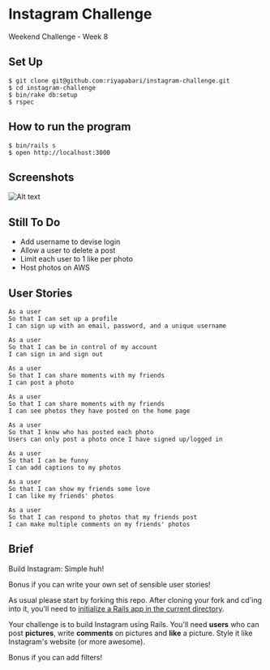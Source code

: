 Instagram Challenge
===================

Weekend Challenge - Week 8


Set Up
--------

```
$ git clone git@github.com:riyapabari/instagram-challenge.git
$ cd instagram-challenge
$ bin/rake db:setup
$ rspec
```

How to run the program
--------
```
$ bin/rails s
$ open http://localhost:3000
```

Screenshots
--------
![Alt text](/public/images/Screenshot.jpg?raw=true)

Still To Do
---
* Add username to devise login
* Allow a user to delete a post
* Limit each user to 1 like per photo
* Host photos on AWS

User Stories
--------

```
As a user 
So that I can set up a profile
I can sign up with an email, password, and a unique username
```
```
As a user
So that I can be in control of my account
I can sign in and sign out
```
```
As a user 
So that I can share moments with my friends
I can post a photo
```
```
As a user
So that I can share moments with my friends
I can see photos they have posted on the home page
```

```
As a user
So that I know who has posted each photo
Users can only post a photo once I have signed up/logged in
```

```
As a user
So that I can be funny
I can add captions to my photos
```
```
As a user
So that I can show my friends some love
I can like my friends' photos
```

```
As a user
So that I can respond to photos that my friends post
I can make multiple comments on my friends' photos
```


Brief
-----

Build Instagram: Simple huh!

Bonus if you can write your own set of sensible user stories!

As usual please start by forking this repo. After cloning your fork and cd'ing into it, you'll need to [initialize a Rails app in the current directory](http://blog.jasonmeridth.com/posts/create-rails-application-in-current-directory/).

Your challenge is to build Instagram using Rails. You'll need **users** who can post **pictures**, write **comments** on pictures and **like** a picture. Style it like Instagram's website (or more awesome).

Bonus if you can add filters!

